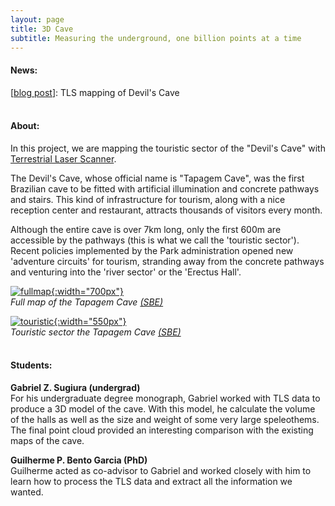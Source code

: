 ```yaml
---
layout: page
title: 3D Cave
subtitle: Measuring the underground, one billion points at a time
---
```

#### News:
[[blog post](/2018-07-10-devils_cave)]: TLS mapping of Devil's Cave  
&nbsp;
&nbsp;

#### About:
In this project, we are mapping the touristic sector of the "Devil's Cave" with [Terrestrial Laser Scanner](https://en.wikipedia.org/wiki/Laser_scanning).

The Devil's Cave, whose official name is "Tapagem Cave", was the first Brazilian cave to be fitted with artificial illumination and concrete pathways and stairs. This kind of infrastructure for tourism, along with a nice reception center and restaurant, attracts thousands of visitors every month.

Although the entire cave is over 7km long, only the first 600m are accessible by the pathways (this is what we call the 'touristic sector'). Recent policies implemented by the Park administration opened new 'adventure circuits' for tourism, stranding away from the concrete pathways and venturing into the 'river sector' or the 'Erectus Hall'. 

[![fullmap]({{site.baseurl}}/img/mapa_tapagem_full_1000px.jpg "Full cave map. Click to see larger image"){:width="700px"}]({{site.baseurl}}/img/mapa_tapagem_full.jpg)   
*Full map of the Tapagem Cave [(SBE)](http://www.cavernas.org.br/sbenoticias/SBENoticias_005.pdf)*

[![touristic]({{site.baseurl}}/img/mapa_tapagem_turistico_1000px.jpg "Touristic sector map. Click to see larger image"){:width="550px"}]({{site.baseurl}}/img/mapa_tapagem_turistico.jpg)   
*Touristic sector the Tapagem Cave [(SBE)](http://www.cavernas.org.br/sbenoticias/SBENoticias_005.pdf)*  
&nbsp;
&nbsp;

#### Students:
**Gabriel Z. Sugiura (undergrad)**  
For his undergraduate degree monograph, Gabriel worked with TLS data to produce a 3D model of the cave. With this model, he calculate the volume of the halls as well as the size and weight of some very large speleothems. The final point cloud provided an interesting comparison with the existing maps of the cave.  

**Guilherme P. Bento Garcia (PhD)**  
Guilherme acted as co-advisor to Gabriel and worked closely with him to learn how to process the TLS data and extract all the information we wanted.



<!-- {{site.url}} -->






